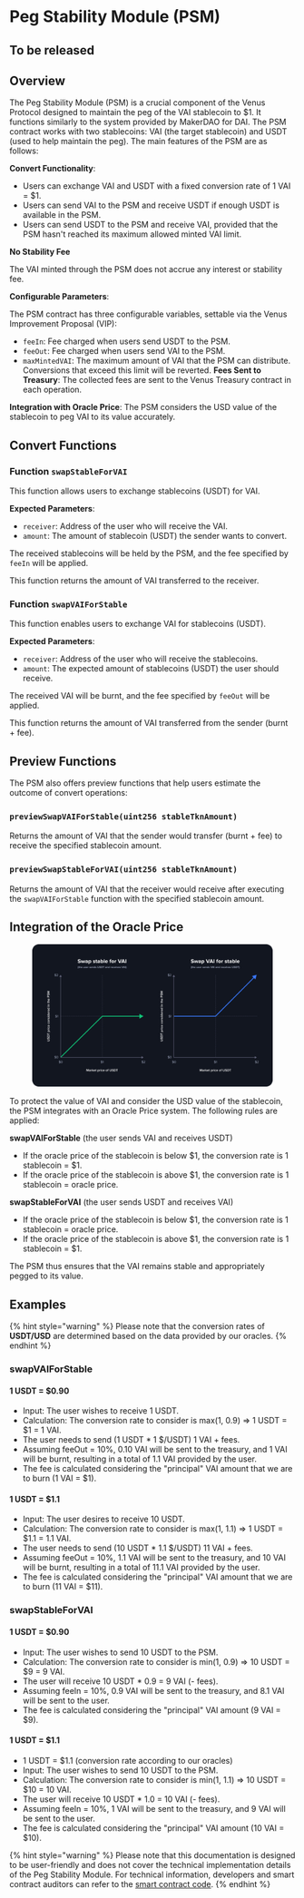 # Peg Stability Module (PSM)

## To be released

## Overview

The Peg Stability Module (PSM) is a crucial component of the Venus Protocol designed to maintain the peg of the VAI stablecoin to $1. It functions similarly to the system provided by MakerDAO for DAI. The PSM contract works with two stablecoins: VAI (the target stablecoin) and USDT (used to help maintain the peg). The main features of the PSM are as follows:

**Convert Functionality**:
- Users can exchange VAI and USDT with a fixed conversion rate of 1 VAI = $1.
- Users can send VAI to the PSM and receive USDT if enough USDT is available in the PSM.
- Users can send USDT to the PSM and receive VAI, provided that the PSM hasn't reached its maximum allowed minted VAI limit.
  
**No Stability Fee**

The VAI minted through the PSM does not accrue any interest or stability fee.

**Configurable Parameters**: 

The PSM contract has three configurable variables, settable via the Venus Improvement Proposal (VIP):
  - `feeIn`: Fee charged when users send USDT to the PSM.
  - `feeOut`: Fee charged when users send VAI to the PSM.
  - `maxMintedVAI`: The maximum amount of VAI that the PSM can distribute. Conversions that exceed this limit will be reverted.
**Fees Sent to Treasury**: The collected fees are sent to the Venus Treasury contract in each operation.

**Integration with Oracle Price**: The PSM considers the USD value of the stablecoin to peg VAI to its value accurately.

## Convert Functions

### Function `swapStableForVAI`

This function allows users to exchange stablecoins (USDT) for VAI.

**Expected Parameters**:
- `receiver`: Address of the user who will receive the VAI.
- `amount`: The amount of stablecoin (USDT) the sender wants to convert.

The received stablecoins will be held by the PSM, and the fee specified by `feeIn` will be applied.

This function returns the amount of VAI transferred to the receiver.

### Function `swapVAIForStable`

This function enables users to exchange VAI for stablecoins (USDT).

**Expected Parameters**:
- `receiver`: Address of the user who will receive the stablecoins.
- `amount`: The expected amount of stablecoins (USDT) the user should receive.

The received VAI will be burnt, and the fee specified by `feeOut` will be applied.

This function returns the amount of VAI transferred from the sender (burnt + fee).

## Preview Functions

The PSM also offers preview functions that help users estimate the outcome of convert operations:

### `previewSwapVAIForStable(uint256 stableTknAmount)`
Returns the amount of VAI that the sender would transfer (burnt + fee) to receive the specified stablecoin amount.

### `previewSwapStableForVAI(uint256 stableTknAmount)`
Returns the amount of VAI that the receiver would receive after executing the `swapVAIForStable` function with the specified stablecoin amount.

## Integration of the Oracle Price

<figure><img src="../.gitbook/assets/psm.png" alt="USD price considered by the Peg Stability Module at Venus"><figcaption></figcaption></figure>

To protect the value of VAI and consider the USD value of the stablecoin, the PSM integrates with an Oracle Price system. The following rules are applied:

**swapVAIForStable** (the user sends VAI and receives USDT)
- If the oracle price of the stablecoin is below $1, the conversion rate is 1 stablecoin = $1.
- If the oracle price of the stablecoin is above $1, the conversion rate is 1 stablecoin = oracle price.

**swapStableForVAI** (the user sends USDT and receives VAI)
- If the oracle price of the stablecoin is below $1, the conversion rate is 1 stablecoin = oracle price.
- If the oracle price of the stablecoin is above $1, the conversion rate is 1 stablecoin = $1.

The PSM thus ensures that the VAI remains stable and appropriately pegged to its value.

## Examples

{% hint style="warning" %}
Please note that the conversion rates of **USDT/USD** are determined based on the data provided by our oracles.
{% endhint %}

### **swapVAIForStable**

#### **1 USDT = $0.90**
  - Input: The user wishes to receive 1 USDT.
  - Calculation: The conversion rate to consider is max(1, 0.9) => 1 USDT = $1 = 1 VAI.
  - The user needs to send (1 USDT * 1 $/USDT) 1 VAI + fees.
  - Assuming feeOut = 10%, 0.10 VAI will be sent to the treasury, and 1 VAI will be burnt, resulting in a total of 1.1 VAI provided by the user.
  - The fee is calculated considering the "principal" VAI amount that we are to burn (1 VAI = $1).

#### **1 USDT = $1.1**
  - Input: The user desires to receive 10 USDT.
  - Calculation: The conversion rate to consider is max(1, 1.1) => 1 USDT = $1.1 = 1.1 VAI.
  - The user needs to send (10 USDT * 1.1 $/USDT) 11 VAI + fees.
  - Assuming feeOut = 10%, 1.1 VAI will be sent to the treasury, and 10 VAI will be burnt, resulting in a total of 11.1 VAI provided by the user.
  - The fee is calculated considering the "principal" VAI amount that we are to burn (11 VAI = $11).

### **swapStableForVAI**

#### **1 USDT = $0.90**
  - Input: The user wishes to send 10 USDT to the PSM.
  - Calculation: The conversion rate to consider is min(1, 0.9) => 10 USDT = $9 = 9 VAI.
  - The user will receive 10 USDT * 0.9 = 9 VAI (- fees).
  - Assuming feeIn = 10%, 0.9 VAI will be sent to the treasury, and 8.1 VAI will be sent to the user.
  - The fee is calculated considering the "principal" VAI amount (9 VAI = $9).

#### **1 USDT = $1.1**
  - 1 USDT = $1.1 (conversion rate according to our oracles)
  - Input: The user wishes to send 10 USDT to the PSM.
  - Calculation: The conversion rate to consider is min(1, 1.1) => 10 USDT = $10 = 10 VAI.
  - The user will receive 10 USDT * 1.0 = 10 VAI (- fees).
  - Assuming feeIn = 10%, 1 VAI will be sent to the treasury, and 9 VAI will be sent to the user.
  - The fee is calculated considering the "principal" VAI amount (10 VAI = $10).

{% hint style="warning" %}
Please note that this documentation is designed to be user-friendly and does not cover the technical implementation details of the Peg Stability Module. For technical information, developers and smart contract auditors can refer to the [smart contract code](https://github.com/VenusProtocol/venus-protocol/blob/develop/contracts/PegStability/PegStability.sol).
{% endhint %}
